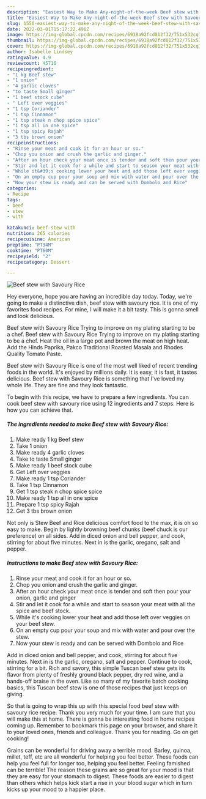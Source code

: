 ```yaml
---
description: "Easiest Way to Make Any-night-of-the-week Beef stew with Savoury Rice"
title: "Easiest Way to Make Any-night-of-the-week Beef stew with Savoury Rice"
slug: 1550-easiest-way-to-make-any-night-of-the-week-beef-stew-with-savoury-rice
date: 2022-03-01T15:17:22.496Z
image: https://img-global.cpcdn.com/recipes/6918a92fcd012f32/751x532cq70/beef-stew-with-savoury-rice-recipe-main-photo.jpg
thumbnail: https://img-global.cpcdn.com/recipes/6918a92fcd012f32/751x532cq70/beef-stew-with-savoury-rice-recipe-main-photo.jpg
cover: https://img-global.cpcdn.com/recipes/6918a92fcd012f32/751x532cq70/beef-stew-with-savoury-rice-recipe-main-photo.jpg
author: Isabelle Lindsey
ratingvalue: 4.9
reviewcount: 45716
recipeingredient:
- "1 kg Beef stew"
- "1 onion"
- "4 garlic cloves"
- "to taste Small ginger"
- "1 beef stock cube"
- " Left over veggies"
- "1 tsp Coriander"
- "1 tsp Cinnamon"
- "1 tsp steak n chop spice spice"
- "1 tsp all in one spice"
- "1 tsp spicy Rajah"
- "3 tbs brown onion"
recipeinstructions:
- "Rinse your meat and cook it for an hour or so."
- "Chop you onion and crush the garlic and ginger."
- "After an hour check your meat once is tender and soft then pour your onion, garlic and ginger"
- "Stir and let it cook for a while and start to season your meat with all the spice and beef stock."
- "While it&#39;s cooking lower your heat and add those left over veggies on your beef stew."
- "On an empty cup pour your soup and mix with water and pour over the stew."
- "Now your stew is ready and can be served with Dombolo and Rice"
categories:
- Recipe
tags:
- beef
- stew
- with

katakunci: beef stew with 
nutrition: 265 calories
recipecuisine: American
preptime: "PT34M"
cooktime: "PT60M"
recipeyield: "2"
recipecategory: Dessert

---
```



![Beef stew with Savoury Rice](https://img-global.cpcdn.com/recipes/6918a92fcd012f32/751x532cq70/beef-stew-with-savoury-rice-recipe-main-photo.jpg)

Hey everyone, hope you are having an incredible day today. Today, we're going to make a distinctive dish, beef stew with savoury rice. It is one of my favorites food recipes. For mine, I will make it a bit tasty. This is gonna smell and look delicious.

Beef stew with Savoury Rice Trying to improve on my plating starting to be a chef. Beef stew with Savoury Rice Trying to improve on my plating starting to be a chef. Heat the oil in a large pot and brown the meat on high heat. Add the Hinds Paprika, Pakco Traditional Roasted Masala and Rhodes Quality Tomato Paste.

Beef stew with Savoury Rice is one of the most well liked of recent trending foods in the world. It's enjoyed by millions daily. It is easy, it is fast, it tastes delicious. Beef stew with Savoury Rice is something that I've loved my whole life. They are fine and they look fantastic.


To begin with this recipe, we have to prepare a few ingredients. You can cook beef stew with savoury rice using 12 ingredients and 7 steps. Here is how you can achieve that.

<!--inarticleads1-->

##### The ingredients needed to make Beef stew with Savoury Rice:

1. Make ready 1 kg Beef stew
1. Take 1 onion
1. Make ready 4 garlic cloves
1. Take to taste Small ginger
1. Make ready 1 beef stock cube
1. Get  Left over veggies
1. Make ready 1 tsp Coriander
1. Take 1 tsp Cinnamon
1. Get 1 tsp steak n chop spice spice
1. Make ready 1 tsp all in one spice
1. Prepare 1 tsp spicy Rajah
1. Get 3 tbs brown onion


Not only is Stew Beef and Rice delicious comfort food to the max, it is oh so easy to make. Begin by lightly browning beef chunks (beef chuck is our preference) on all sides. Add in diced onion and bell pepper, and cook, stirring for about five minutes. Next in is the garlic, oregano, salt and pepper. 

<!--inarticleads2-->

##### Instructions to make Beef stew with Savoury Rice:

1. Rinse your meat and cook it for an hour or so.
1. Chop you onion and crush the garlic and ginger.
1. After an hour check your meat once is tender and soft then pour your onion, garlic and ginger
1. Stir and let it cook for a while and start to season your meat with all the spice and beef stock.
1. While it&#39;s cooking lower your heat and add those left over veggies on your beef stew.
1. On an empty cup pour your soup and mix with water and pour over the stew.
1. Now your stew is ready and can be served with Dombolo and Rice


Add in diced onion and bell pepper, and cook, stirring for about five minutes. Next in is the garlic, oregano, salt and pepper. Continue to cook, stirring for a bit. Rich and savory, this simple Tuscan beef stew gets its flavor from plenty of freshly ground black pepper, dry red wine, and a hands-off braise in the oven. Like so many of my favorite batch cooking basics, this Tuscan beef stew is one of those recipes that just keeps on giving. 

So that is going to wrap this up with this special food beef stew with savoury rice recipe. Thank you very much for your time. I am sure that you will make this at home. There is gonna be interesting food in home recipes coming up. Remember to bookmark this page on your browser, and share it to your loved ones, friends and colleague. Thank you for reading. Go on get cooking!

Grains can be wonderful for driving away a terrible mood. Barley, quinoa, millet, teff, etc are all wonderful for helping you feel better. These foods can help you feel full for longer too, helping you feel better. Feeling famished can be terrible! The reason these grains are so great for your mood is that they are easy for your stomach to digest. These foods are easier to digest than others which helps kick start a rise in your blood sugar which in turn kicks up your mood to a happier place.
